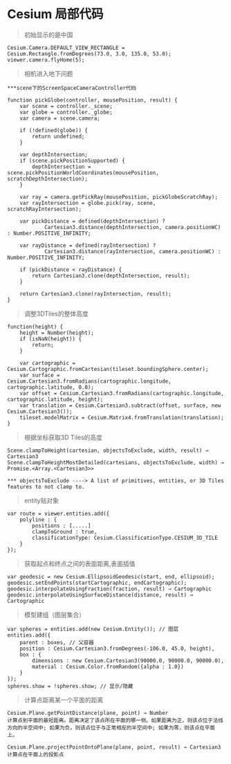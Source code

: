 # Cesium 局部代码

> 初始显示的是中国
    
    Cesium.Camera.DEFAULT_VIEW_RECTANGLE = Cesium.Rectangle.fromDegrees(73.0, 3.0, 135.0, 53.0);
    viewer.camera.flyHome(5);

> 相机进入地下问题
    
    ***scene下的ScreenSpaceCameraController代码
    
    function pickGlobe(controller, mousePosition, result) {
        var scene = controller._scene;
        var globe = controller._globe;
        var camera = scene.camera;
    
        if (!defined(globe)) {
            return undefined;
        }
    
        var depthIntersection;
        if (scene.pickPositionSupported) {
            depthIntersection = scene.pickPositionWorldCoordinates(mousePosition, scratchDepthIntersection);
        }
    
        var ray = camera.getPickRay(mousePosition, pickGlobeScratchRay);
        var rayIntersection = globe.pick(ray, scene, scratchRayIntersection);
    
        var pickDistance = defined(depthIntersection) ? 
                Cartesian3.distance(depthIntersection, camera.positionWC) : Number.POSITIVE_INFINITY;
        
        var rayDistance = defined(rayIntersection) ? 
                Cartesian3.distance(rayIntersection, camera.positionWC) : Number.POSITIVE_INFINITY;
    
        if (pickDistance < rayDistance) {
            return Cartesian3.clone(depthIntersection, result);
        }
    
        return Cartesian3.clone(rayIntersection, result);
    }       
    
> 调整3DTiles的整体高度
    
    function(height) {
        height = Number(height);
        if (isNaN(height)) {
            return;
        }
    
        var cartographic = Cesium.Cartographic.fromCartesian(tileset.boundingSphere.center);
        var surface = Cesium.Cartesian3.fromRadians(cartographic.longitude, cartographic.latitude, 0.0);
        var offset = Cesium.Cartesian3.fromRadians(cartographic.longitude, cartographic.latitude, height);
        var translation = Cesium.Cartesian3.subtract(offset, surface, new Cesium.Cartesian3());
        tileset.modelMatrix = Cesium.Matrix4.fromTranslation(translation);
    } 
    
> 根据坐标获取3D Tiles的高度

    Scene.clampToHeight(cartesian, objectsToExclude, width, result) → Cartesian3
    Scene.clampToHeightMostDetailed(cartesians, objectsToExclude, width) → Promise.<Array.<Cartesian3>>
    
    *** objectsToExclude ----> A list of primitives, entities, or 3D Tiles features to not clamp to.       

> entity贴对象

    var route = viewer.entities.add({
        polyline : {
            positions : [.....]
            clampToGround : true,
            classificationType: Cesium.ClassificationType.CESIUM_3D_TILE
        }
    });         
    
> 获取起点和终点之间的表面距离,表面插值

    var geodesic = new Cesium.EllipsoidGeodesic(start, end, ellipsoid);
    geodesic.setEndPoints(startCartographic, endCartographic);
    geodesic.interpolateUsingFraction(fraction, result) → Cartographic
    geodesic.interpolateUsingSurfaceDistance(distance, result) → Cartographic
    
> 模型建组（图层集合）

    var spheres = entities.add(new Cesium.Entity()); // 图层
    entities.add({
        parent : boxes, // 父容器
        position : Cesium.Cartesian3.fromDegrees(-106.0, 45.0, height),
        box : {
            dimensions : new Cesium.Cartesian3(90000.0, 90000.0, 90000.0),
            material : Cesium.Color.fromRandom({alpha : 1.0})
        }
    });
    spheres.show = !spheres.show; // 显示/隐藏
    
> 计算点距离某一个平面的距离

    Cesium.Plane.getPointDistance(plane, point) → Number
    计算点到平面的最短距离。距离决定了该点所在平面的哪一侧。如果距离为正，则该点位于法线方向的半空间中; 如果为负，则该点位于与正常相反的半空间中; 如果为零，则该点在平面上。
    
    Cesium.Plane.projectPointOntoPlane(plane, point, result) → Cartesian3
    计算点在平面上的投影点